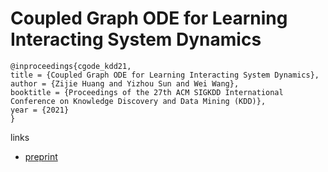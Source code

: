 # Coupled Graph ODE for Learning Interacting System Dynamics

```
@inproceedings{cgode_kdd21,
title = {Coupled Graph ODE for Learning Interacting System Dynamics},
author = {Zijie Huang and Yizhou Sun and Wei Wang},
booktitle = {Proceedings of the 27th ACM SIGKDD International Conference on Knowledge Discovery and Data Mining (KDD)},
year = {2021}
}
```

links
- [preprint](http://web.cs.ucla.edu/~yzsun/papers/2021_KDD_CG_ODE.pdf)
